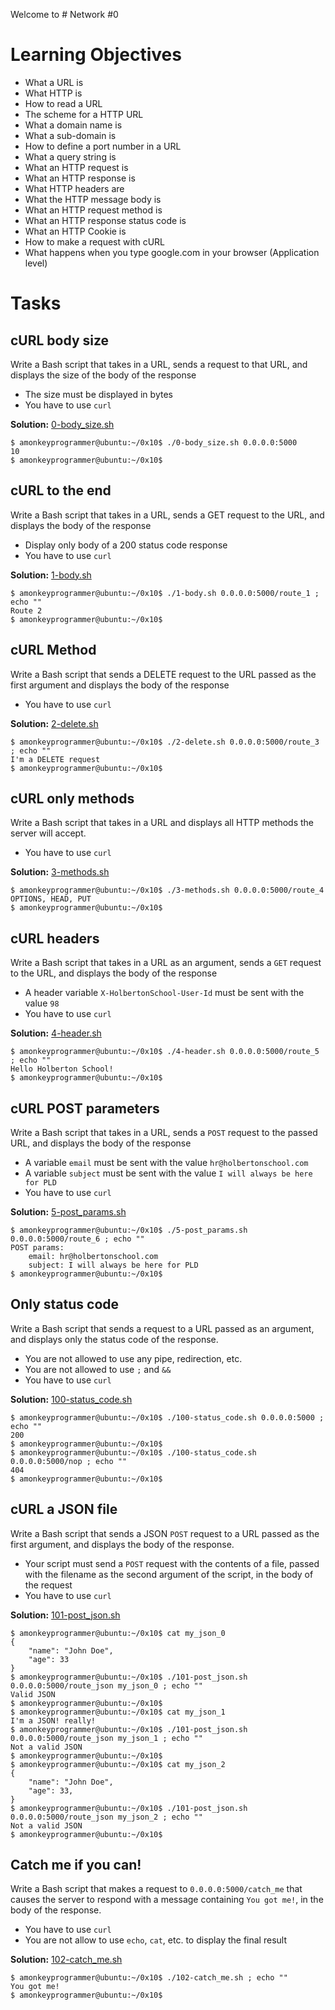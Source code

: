 Welcome to # Network #0

# Learning Objectives

* What a URL is
* What HTTP is
* How to read a URL
* The scheme for a HTTP URL
* What a domain name is
* What a sub-domain is
* How to define a port number in a URL
* What a query string is
* What an HTTP request is
* What an HTTP response is
* What HTTP headers are
* What the HTTP message body is
* What an HTTP request method is
* What an HTTP response status code is
* What an HTTP Cookie is
* How to make a request with cURL
* What happens when you type google.com in your browser (Application level)

# Tasks

## cURL body size

Write a Bash script that takes in a URL, sends a request to that URL, and displays the size of the body of the response

* The size must be displayed in bytes
* You have to use `curl`

**Solution:** [0-body_size.sh](https://github.com/monoprosito/holbertonschool-higher_level_programming/blob/master/0x10-python-network_0/0-body_size.sh)

```
$ amonkeyprogrammer@ubuntu:~/0x10$ ./0-body_size.sh 0.0.0.0:5000
10
$ amonkeyprogrammer@ubuntu:~/0x10$
```

## cURL to the end

Write a Bash script that takes in a URL, sends a GET request to the URL, and displays the body of the response

* Display only body of a 200 status code response
* You have to use `curl`

**Solution:** [1-body.sh](https://github.com/monoprosito/holbertonschool-higher_level_programming/blob/master/0x10-python-network_0/1-body.sh)

```
$ amonkeyprogrammer@ubuntu:~/0x10$ ./1-body.sh 0.0.0.0:5000/route_1 ; echo ""
Route 2
$ amonkeyprogrammer@ubuntu:~/0x10$
```

## cURL Method

Write a Bash script that sends a DELETE request to the URL passed as the first argument and displays the body of the response

* You have to use `curl`

**Solution:** [2-delete.sh](https://github.com/monoprosito/holbertonschool-higher_level_programming/blob/master/0x10-python-network_0/2-delete.sh)

```
$ amonkeyprogrammer@ubuntu:~/0x10$ ./2-delete.sh 0.0.0.0:5000/route_3 ; echo ""
I'm a DELETE request
$ amonkeyprogrammer@ubuntu:~/0x10$
```

## cURL only methods

Write a Bash script that takes in a URL and displays all HTTP methods the server will accept.

* You have to use `curl`

**Solution:** [3-methods.sh](https://github.com/monoprosito/holbertonschool-higher_level_programming/blob/master/0x10-python-network_0/3-methods.sh)

```
$ amonkeyprogrammer@ubuntu:~/0x10$ ./3-methods.sh 0.0.0.0:5000/route_4
OPTIONS, HEAD, PUT
$ amonkeyprogrammer@ubuntu:~/0x10$
```

## cURL headers

Write a Bash script that takes in a URL as an argument, sends a `GET` request to the URL, and displays the body of the response

* A header variable `X-HolbertonSchool-User-Id` must be sent with the value `98`
* You have to use `curl`

**Solution:** [4-header.sh](https://github.com/monoprosito/holbertonschool-higher_level_programming/blob/master/0x10-python-network_0/4-header.sh)

```
$ amonkeyprogrammer@ubuntu:~/0x10$ ./4-header.sh 0.0.0.0:5000/route_5 ; echo ""
Hello Holberton School!
$ amonkeyprogrammer@ubuntu:~/0x10$
```

## cURL POST parameters

Write a Bash script that takes in a URL, sends a `POST` request to the passed URL, and displays the body of the response

* A variable `email` must be sent with the value `hr@holbertonschool.com`
* A variable `subject` must be sent with the value `I will always be here for PLD`
* You have to use `curl`

**Solution:** [5-post_params.sh](https://github.com/monoprosito/holbertonschool-higher_level_programming/blob/master/0x10-python-network_0/5-post_params.sh)

```
$ amonkeyprogrammer@ubuntu:~/0x10$ ./5-post_params.sh 0.0.0.0:5000/route_6 ; echo ""
POST params:
    email: hr@holbertonschool.com
    subject: I will always be here for PLD
$ amonkeyprogrammer@ubuntu:~/0x10$
```

## Only status code

Write a Bash script that sends a request to a URL passed as an argument, and displays only the status code of the response.

* You are not allowed to use any pipe, redirection, etc.
* You are not allowed to use `;` and `&&`
* You have to use `curl`

**Solution:** [100-status_code.sh](https://github.com/monoprosito/holbertonschool-higher_level_programming/blob/master/0x10-python-network_0/100-status_code.sh)

```
$ amonkeyprogrammer@ubuntu:~/0x10$ ./100-status_code.sh 0.0.0.0:5000 ; echo ""
200
$ amonkeyprogrammer@ubuntu:~/0x10$ 
$ amonkeyprogrammer@ubuntu:~/0x10$ ./100-status_code.sh 0.0.0.0:5000/nop ; echo ""
404
$ amonkeyprogrammer@ubuntu:~/0x10$
```

## cURL a JSON file

Write a Bash script that sends a JSON `POST` request to a URL passed as the first argument, and displays the body of the response.

* Your script must send a `POST` request with the contents of a file, passed with the filename as the second argument of the script, in the body of the request
* You have to use `curl`

**Solution:** [101-post_json.sh](https://github.com/monoprosito/holbertonschool-higher_level_programming/blob/master/0x10-python-network_0/101-post_json.sh)

```
$ amonkeyprogrammer@ubuntu:~/0x10$ cat my_json_0
{
    "name": "John Doe",
    "age": 33
}
$ amonkeyprogrammer@ubuntu:~/0x10$ ./101-post_json.sh 0.0.0.0:5000/route_json my_json_0 ; echo ""
Valid JSON
$ amonkeyprogrammer@ubuntu:~/0x10$ 
$ amonkeyprogrammer@ubuntu:~/0x10$ cat my_json_1
I'm a JSON! really!
$ amonkeyprogrammer@ubuntu:~/0x10$ ./101-post_json.sh 0.0.0.0:5000/route_json my_json_1 ; echo ""
Not a valid JSON
$ amonkeyprogrammer@ubuntu:~/0x10$ 
$ amonkeyprogrammer@ubuntu:~/0x10$ cat my_json_2
{
    "name": "John Doe",
    "age": 33,
}
$ amonkeyprogrammer@ubuntu:~/0x10$ ./101-post_json.sh 0.0.0.0:5000/route_json my_json_2 ; echo ""
Not a valid JSON
$ amonkeyprogrammer@ubuntu:~/0x10$
```

## Catch me if you can!

Write a Bash script that makes a request to `0.0.0.0:5000/catch_me` that causes the server to respond with a message containing `You got me!`, in the body of the response.

* You have to use `curl`
* You are not allow to use `echo`, `cat`, etc. to display the final result

**Solution:** [102-catch_me.sh](https://github.com/monoprosito/holbertonschool-higher_level_programming/blob/master/0x10-python-network_0/102-catch_me.sh)

```
$ amonkeyprogrammer@ubuntu:~/0x10$ ./102-catch_me.sh ; echo ""
You got me!
$ amonkeyprogrammer@ubuntu:~/0x10$
```
